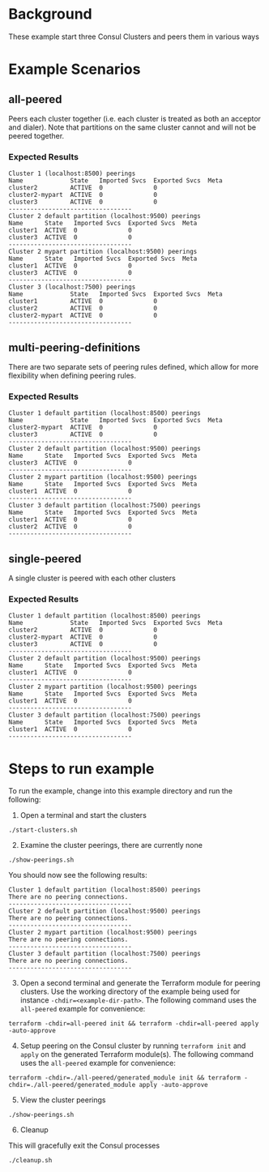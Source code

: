 # Background
These example start three Consul Clusters and peers them in various ways

# Example Scenarios

## all-peered
Peers each cluster together (i.e. each cluster is treated as both an acceptor and dialer). Note that partitions on the same cluster cannot and will not be peered together.

### Expected Results
```console
Cluster 1 (localhost:8500) peerings
Name             State   Imported Svcs  Exported Svcs  Meta
cluster2         ACTIVE  0              0              
cluster2-mypart  ACTIVE  0              0              
cluster3         ACTIVE  0              0              
----------------------------------
Cluster 2 default partition (localhost:9500) peerings
Name      State   Imported Svcs  Exported Svcs  Meta
cluster1  ACTIVE  0              0              
cluster3  ACTIVE  0              0              
----------------------------------
Cluster 2 mypart partition (localhost:9500) peerings
Name      State   Imported Svcs  Exported Svcs  Meta
cluster1  ACTIVE  0              0              
cluster3  ACTIVE  0              0              
----------------------------------
Cluster 3 (localhost:7500) peerings
Name             State   Imported Svcs  Exported Svcs  Meta
cluster1         ACTIVE  0              0              
cluster2         ACTIVE  0              0              
cluster2-mypart  ACTIVE  0              0              
----------------------------------        
```

## multi-peering-definitions
There are two separate sets of peering rules defined, which allow for more flexibility when defining peering rules.

### Expected Results
```console
Cluster 1 default partition (localhost:8500) peerings
Name             State   Imported Svcs  Exported Svcs  Meta
cluster2-mypart  ACTIVE  0              0
cluster3         ACTIVE  0              0
----------------------------------
Cluster 2 default partition (localhost:9500) peerings
Name      State   Imported Svcs  Exported Svcs  Meta
cluster3  ACTIVE  0              0
----------------------------------
Cluster 2 mypart partition (localhost:9500) peerings
Name      State   Imported Svcs  Exported Svcs  Meta
cluster1  ACTIVE  0              0
----------------------------------
Cluster 3 default partition (localhost:7500) peerings
Name      State   Imported Svcs  Exported Svcs  Meta
cluster1  ACTIVE  0              0
cluster2  ACTIVE  0              0
----------------------------------     
```

## single-peered
A single cluster is peered with each other clusters

### Expected Results
```console
Cluster 1 default partition (localhost:8500) peerings
Name             State   Imported Svcs  Exported Svcs  Meta
cluster2         ACTIVE  0              0
cluster2-mypart  ACTIVE  0              0
cluster3         ACTIVE  0              0
----------------------------------
Cluster 2 default partition (localhost:9500) peerings
Name      State   Imported Svcs  Exported Svcs  Meta
cluster1  ACTIVE  0              0
----------------------------------
Cluster 2 mypart partition (localhost:9500) peerings
Name      State   Imported Svcs  Exported Svcs  Meta
cluster1  ACTIVE  0              0
----------------------------------
Cluster 3 default partition (localhost:7500) peerings
Name      State   Imported Svcs  Exported Svcs  Meta
cluster1  ACTIVE  0              0
----------------------------------    
```

# Steps to run example
To run the example, change into this example directory and run the following:

1. Open a terminal and start the clusters
```console
./start-clusters.sh
```
2. Examine the cluster peerings, there are currently none
```console
./show-peerings.sh
```

You should now see the following results:
```
Cluster 1 default partition (localhost:8500) peerings
There are no peering connections.
----------------------------------
Cluster 2 default partition (localhost:9500) peerings
There are no peering connections.
----------------------------------
Cluster 2 mypart partition (localhost:9500) peerings
There are no peering connections.
----------------------------------
Cluster 3 default partition (localhost:7500) peerings
There are no peering connections.
----------------------------------
```
3. Open a second terminal and generate the Terraform module for peering clusters. Use the working directory of the example being used for instance `-chdir=<example-dir-path>`. The following command uses the `all-peered` example for convenience:
```console
terraform -chdir=all-peered init && terraform -chdir=all-peered apply -auto-approve
```
4. Setup peering on the Consul cluster by running `terraform init` and `apply` on the generated Terraform module(s). The following command uses the `all-peered` example for convenience:
```console
terraform -chdir=./all-peered/generated_module init && terraform -chdir=./all-peered/generated_module apply -auto-approve
```
5. View the cluster peerings
```console
./show-peerings.sh
```

6. Cleanup

This will gracefully exit the Consul processes
```console
./cleanup.sh
```